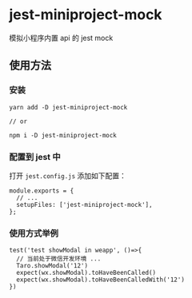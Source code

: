 # jest-miniproject-mock

模拟小程序内置 api 的 jest mock

## 使用方法

### 安装

```
yarn add -D jest-miniproject-mock

// or

npm i -D jest-miniproject-mock
```

### 配置到 jest 中

打开 `jest.config.js` 添加如下配置：

```
module.exports = {
  // ...
  setupFiles: ['jest-miniproject-mock'],
};
```

### 使用方式举例

```
test('test showModal in weapp', ()=>{
  // 当前处于微信开发环境 ...
  Taro.showModal('12')
  expect(wx.showModal).toHaveBeenCalled()
  expect(wx.showModal).toHaveBeenCalledWith('12')
})

```